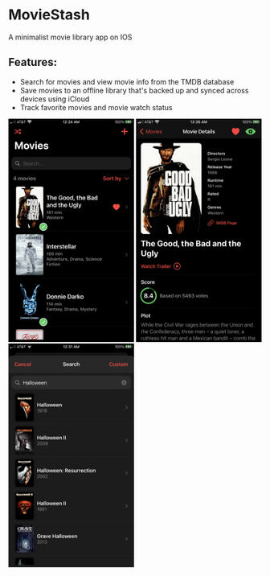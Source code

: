 # MovieStash

A minimalist movie library app on IOS

## Features:
- Search for movies and view movie info from the TMDB database
- Save movies to an offline library that's backed up and synced across devices using iCloud
- Track favorite movies and movie watch status

<p>
  <img src="/screenshots/screenshot1.png" alt="App screenshot 1" width="250"/>
  <img src="/screenshots/screenshot2.png" alt="App screenshot 2" width="250"/>
  <img src="/screenshots/screenshot3.png" alt="App screenshot 3" width="250"/>
</p>
